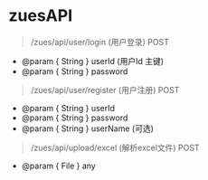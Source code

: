 # zuesAPI

>/zues/api/user/login (用户登录) POST
*   @param { String } userId (用户Id 主键)
*   @param { String } password
>/zues/api/user/register (用户注册) POST
*   @param { String } userId 
*   @param { String } password
*   @param { String } userName (可选)
>/zues/api/upload/excel (解析excel文件) POST
*   @param { File } any